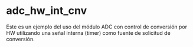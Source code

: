# adc_hw_int_cnv

Este es un ejemplo del uso del módulo ADC con control de conversión por HW utilizando una señal interna (timer) como fuente de solicitud de conversión.
